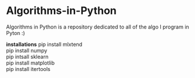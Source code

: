 # Algorithms-in-Python
Algorithms in Python is a repository dedicated to all of the algo I program in Pyton :)

__installations__
pip install mlxtend </br>
pip install numpy </br>
pip intsall sklearn </br>
pip install matplotlib </br>
pip install itertools </br>
